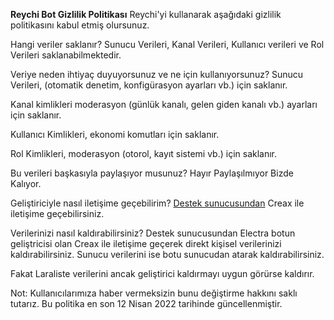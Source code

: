 __**Reychi Bot Gizlilik Politikası**__
Reychi'yi kullanarak aşağıdaki gizlilik politikasını kabul etmiş olursunuz.

Hangi veriler saklanır?
Sunucu Verileri, Kanal Verileri, Kullanıcı verileri ve Rol Verileri saklanabilmektedir.

Veriye neden ihtiyaç duyuyorsunuz ve ne için kullanıyorsunuz?
Sunucu Verileri, (otomatik denetim, konfigürasyon ayarları vb.) için saklanır.

Kanal kimlikleri moderasyon (günlük kanalı, gelen giden kanalı vb.) ayarları için saklanır.

Kullanıcı Kimlikleri, ekonomi komutları için saklanır.

Rol Kimlikleri, moderasyon (otorol, kayıt sistemi vb.) için saklanır.

Bu verileri başkasıyla paylaşıyor musunuz?
Hayır Paylaşılmıyor Bizde Kalıyor.

Geliştiriciyle nasıl iletişime geçebilirim?
[Destek sunucusundan](https://discord.gg/PcMRYA5tAf) Creax ile iletişime geçebilirsiniz.

Verilerinizi nasıl kaldırabilirsiniz?
Destek sunucusundan Electra botun geliştricisi olan Creax ile iletişime geçerek direkt kişisel verilerinizi kaldırabilirsiniz. Sunucu verilerini ise botu sunucudan atarak kaldırabilirsiniz.

Fakat Laraliste verilerini ancak geliştirici kaldırmayı uygun görürse kaldırır.

Not: Kullanıcılarımıza haber vermeksizin bunu değiştirme hakkını saklı tutarız. Bu politika en son 12 Nisan 2022 tarihinde güncellenmiştir.
